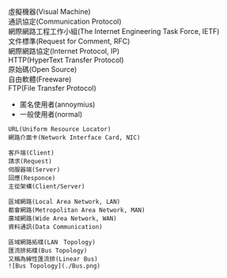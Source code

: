 虛擬機器(Visual Machine)  
通訊協定(Communication Protocol)  
網際網路工程工作小組(The Internet Engineering Task Force, IETF)  
文件標準(Request for Comment, RFC)  
網際網路協定(Internet Protocol, IP)  
HTTP(HyperText Transfer Protocol)  
原始碼(Open Source)  
自由軟體(Freeware)  
FTP(File Transfer Protocol)
*	匿名使用者(annoymius)
*	一般使用者(normal)  
```
URL(Uniform Resource Locator)  
網路介面卡(Network Interface Card, NIC)  
```

```
客戶端(Client)  
請求(Request)  
伺服器端(Server)  
回應(Responce)  
主從架構(Client/Server)  
```

```
區域網路(Local Area Network, LAN)  
都會網路(Metropolitan Area Network, MAN)  
廣域網路(Wide Area Network, WAN)  
資料通訊(Data Communication)  
```

```
區域網路拓樸(LAN　Topology)  
匯流排拓樸(Bus Topology)  
又稱為線性匯流排(Linear Bus) 
![Bus Topology](./Bus.png)
```
   







